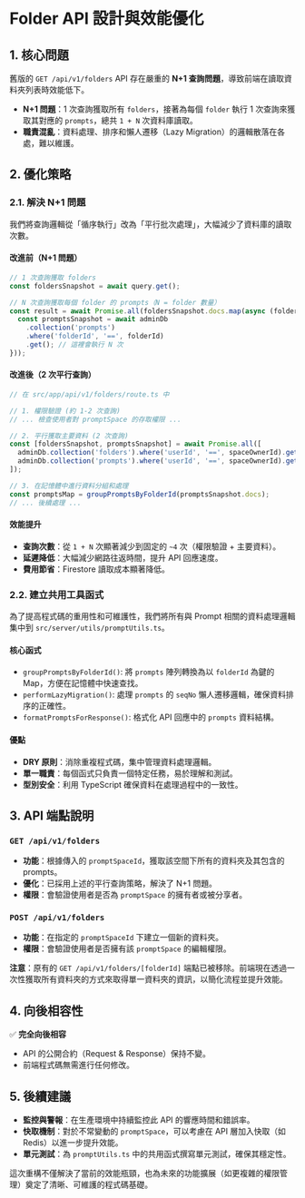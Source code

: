 # Folder API 設計與效能優化

## 1. 核心問題

舊版的 `GET /api/v1/folders` API 存在嚴重的 **N+1 查詢問題**，導致前端在讀取資料夾列表時效能低下。

- **N+1 問題**：1 次查詢獲取所有 `folders`，接著為每個 `folder` 執行 1 次查詢來獲取其對應的 `prompts`，總共 `1 + N` 次資料庫讀取。
- **職責混亂**：資料處理、排序和懶人遷移（Lazy Migration）的邏輯散落在各處，難以維護。

## 2. 優化策略

### 2.1. 解決 N+1 問題

我們將查詢邏輯從「循序執行」改為「平行批次處理」，大幅減少了資料庫的讀取次數。

#### **改進前（N+1 問題）**
```typescript
// 1 次查詢獲取 folders
const foldersSnapshot = await query.get();

// N 次查詢獲取每個 folder 的 prompts（N = folder 數量）
const result = await Promise.all(foldersSnapshot.docs.map(async (folderDoc) => {
  const promptsSnapshot = await adminDb
    .collection('prompts')
    .where('folderId', '==', folderId)
    .get(); // 這裡會執行 N 次
}));
```

#### **改進後（2 次平行查詢）**
```typescript
// 在 src/app/api/v1/folders/route.ts 中

// 1. 權限驗證 (約 1-2 次查詢)
// ... 檢查使用者對 promptSpace 的存取權限 ...

// 2. 平行獲取主要資料 (2 次查詢)
const [foldersSnapshot, promptsSnapshot] = await Promise.all([
  adminDb.collection('folders').where('userId', '==', spaceOwnerId).get(),
  adminDb.collection('prompts').where('userId', '==', spaceOwnerId).get()
]);

// 3. 在記憶體中進行資料分組和處理
const promptsMap = groupPromptsByFolderId(promptsSnapshot.docs);
// ... 後續處理 ...
```

#### **效能提升**
- **查詢次數**：從 `1 + N` 次顯著減少到固定的 `~4` 次（權限驗證 + 主要資料）。
- **延遲降低**：大幅減少網路往返時間，提升 API 回應速度。
- **費用節省**：Firestore 讀取成本顯著降低。

### 2.2. 建立共用工具函式

為了提高程式碼的重用性和可維護性，我們將所有與 Prompt 相關的資料處理邏輯集中到 `src/server/utils/promptUtils.ts`。

#### **核心函式**
- `groupPromptsByFolderId()`: 將 `prompts` 陣列轉換為以 `folderId` 為鍵的 Map，方便在記憶體中快速查找。
- `performLazyMigration()`: 處理 `prompts` 的 `seqNo` 懶人遷移邏輯，確保資料排序的正確性。
- `formatPromptsForResponse()`: 格式化 API 回應中的 `prompts` 資料結構。

#### **優點**
- **DRY 原則**：消除重複程式碼，集中管理資料處理邏輯。
- **單一職責**：每個函式只負責一個特定任務，易於理解和測試。
- **型別安全**：利用 TypeScript 確保資料在處理過程中的一致性。

## 3. API 端點說明

### `GET /api/v1/folders`
- **功能**：根據傳入的 `promptSpaceId`，獲取該空間下所有的資料夾及其包含的 prompts。
- **優化**：已採用上述的平行查詢策略，解決了 N+1 問題。
- **權限**：會驗證使用者是否為 `promptSpace` 的擁有者或被分享者。

### `POST /api/v1/folders`
- **功能**：在指定的 `promptSpaceId` 下建立一個新的資料夾。
- **權限**：會驗證使用者是否擁有該 `promptSpace` 的編輯權限。

**注意**：原有的 `GET /api/v1/folders/[folderId]` 端點已被移除。前端現在透過一次性獲取所有資料夾的方式來取得單一資料夾的資訊，以簡化流程並提升效能。

## 4. 向後相容性

✅ **完全向後相容**
- API 的公開合約（Request & Response）保持不變。
- 前端程式碼無需進行任何修改。

## 5. 後續建議

- **監控與警報**：在生產環境中持續監控此 API 的響應時間和錯誤率。
- **快取機制**：對於不常變動的 `promptSpace`，可以考慮在 API 層加入快取（如 Redis）以進一步提升效能。
- **單元測試**：為 `promptUtils.ts` 中的共用函式撰寫單元測試，確保其穩定性。

這次重構不僅解決了當前的效能瓶頸，也為未來的功能擴展（如更複雜的權限管理）奠定了清晰、可維護的程式碼基礎。